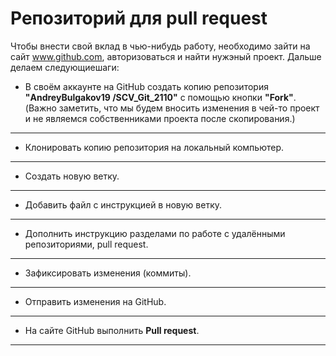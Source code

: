 # Репозиторий для **pull request**
Чтобы внести свой вклад в чью-нибудь работу, необходимо зайти на сайт www.github.com, авторизоваться и найти нужэный проект. Дальше делаем следующиешаги:

* В своём аккаунте на GitHub создать копию репозитория **"AndreyBulgakov19
/SCV_Git_2110"** с помощью кнопки **"Fork"**. (Важно заметить, что мы будем вносить изменения в чей-то проект и не являемся собственниками проекта после скопирования.)
---
* Клонировать копию репозитория на локальный компьютер.
---
* Создать новую ветку.
---
* Добавить файл с инструкцией в новую ветку.
---
* Дополнить инструкцию разделами по работе с удалёнными репозиториями, pull request.
---
* Зафиксировать изменения (коммиты).
---
* Отправить изменения на GitHub.
---
* На сайте GitHub выполнить **Pull request**.
---
